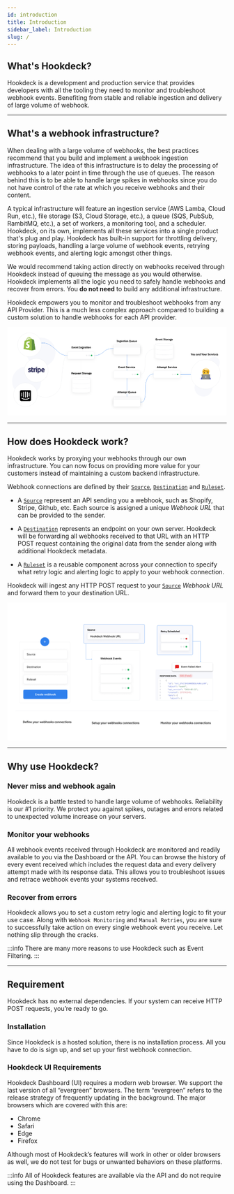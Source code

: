 ```yaml
---
id: introduction
title: Introduction
sidebar_label: Introduction
slug: /
---
```


## What's Hookdeck?

Hookdeck is a development and production service that provides developers with all the tooling they need to monitor and troubleshoot webhook events. Benefiting from stable and reliable ingestion and delivery of large volume of webhook.

---

## What's a webhook infrastructure?

When dealing with a large volume of webhooks, the best practices recommend that you build and implement a webhook ingestion infrastructure. The idea of this infrastructure is to delay the processing of webhooks to a later point in time through the use of queues. The reason behind this is to be able to handle large spikes in webhooks since you do not have control of the rate at which you receive webhooks and their content.

A typical infrastructure will feature an ingestion service (AWS Lamba, Cloud Run, etc.), file storage (S3, Cloud Storage, etc.), a queue (SQS, PubSub, RambitMQ, etc.), a set of workers, a monitoring tool, and a scheduler. Hookdeck, on its own, implements all these services into a single product that's plug and play. Hookdeck has built-in support for throttling delivery, storing payloads, handling a large volume of webhook events, retrying webhook events, and alerting logic amongst other things.

We would recommend taking action directly on webhooks received through Hookdeck instead of queuing the message as you would otherwise. Hookdeck implements all the logic you need to safely handle webhooks and recover from errors. You **do not need** to build any additional infrastructure.

Hookdeck empowers you to monitor and troubleshoot webhooks from any API Provider. This is a much less complex approach compared to building a custom solution to handle webhooks for each API provider.

![hookdeck_infrastructure](../static/img/introduction/hookdeck-infra.png)

---

## How does Hookdeck work?

Hookdeck works by proxying your webhooks through our own infrastructure. You can now focus on providing more value for your customers instead of maintaining a custom backend infrastructure.

Webhook connections are defined by their [`Source`](sources), [`Destination`](destinations) and [`Ruleset`](rulesets).

- A [`Source`](sources) represent an API sending you a webhook, such as Shopify, Stripe, Github, etc. Each source is assigned a unique *Webhook URL* that can be provided to the sender.

- A [`Destination`](destinations) represents an endpoint on your own server. Hookdeck will be forwarding all webhooks received to that URL with an HTTP POST request containing the original data from the sender along with additional Hookdeck metadata.

- A [`Ruleset`](rulesets) is a reusable component across your connection to specify what retry logic and alerting logic to apply to your webhook connection.


Hookdeck will ingest any HTTP POST request to your [`Source`](sources) *Webhook URL*  and forward them to your destination URL.

![hookdeck_infrastructure](../static/img/introduction/hookdeck-setup.png)

---

## Why use Hookdeck?

### Never miss and webhook again

Hookdeck is a battle tested to handle large volume of webhooks. Reliability is our #1 priority. We protect you against spikes, outages and errors related to unexpected volume increase on your servers. 

### Monitor your webhooks

All webhook events received through Hookdeck are monitored and readily available to you via the Dashboard or the API. You can browse the history of every event received which includes the request data and every delivery attempt made with its response data. This allows you to troubleshoot issues and retrace webhook events your systems received.

### Recover from errors

Hookdeck allows you to set a custom retry logic and alerting logic to fit your use case. Along with `Webhook Monitoring` and `Manual Retries`, you are sure to successfully take action on every single webhook event you receive. Let nothing slip through the cracks.

:::info
There are many more reasons to use Hookdeck such as Event Filtering.
:::

---

## Requirement 

Hookdeck has no external dependencies. If your system can receive HTTP POST requests, you’re ready to go.

### Installation

Since Hookdeck is a hosted solution, there is no installation process. All you have to do is sign up, and set up your first webhook connection.

### Hookdeck UI Requirements

Hookdeck Dashboard (UI) requires a modern web browser. We support the last version of all “evergreen” browsers. The term “evergreen” refers to the release strategy of frequently updating in the background. The major browsers which are covered with this are:

- Chrome
- Safari
- Edge
- Firefox

Although most of Hookdeck’s features will work in other or older browsers as well, we do not test for bugs or unwanted behaviors on these platforms.

:::info
All of Hookdeck features are available via the API and do not require using the Dashboard.
:::
